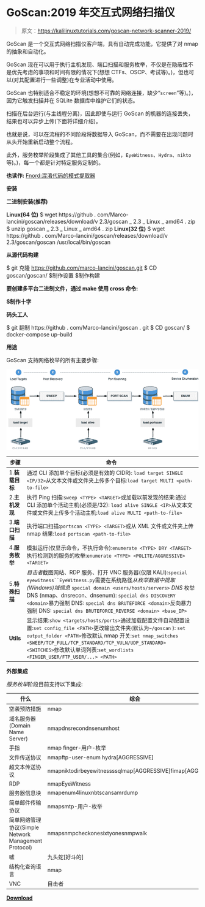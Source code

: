 # GoScan:2019 年交互式网络扫描仪

> 原文：<https://kalilinuxtutorials.com/goscan-network-scanner-2019/>

GoScan 是一个交互式网络扫描仪客户端，具有自动完成功能，它提供了对 nmap 的抽象和自动化。

GoScan 现在可以用于执行主机发现、端口扫描和服务枚举，不仅是在隐蔽性不是优先考虑的事项和时间有限的情况下(想想 CTFs、OSCP、考试等)。)，但也可以(对其配置进行一些调整)在专业活动中使用。

GoScan 也特别适合不稳定的环境(想想不可靠的网络连接，缺少“`screen`”等)。)，因为它触发扫描并在 SQLite 数据库中维护它们的状态。

扫描在后台运行(与主线程分离)，因此即使与运行 GoScan 的机器的连接丢失，结果也可以异步上传(下面将详细介绍)。

也就是说，可以在流程的不同阶段将数据导入 GoScan，而不需要在出现问题时从头开始重新启动整个流程。

此外，服务枚举阶段集成了其他工具的集合(例如，`EyeWitness`、`Hydra`、`nikto`等)。)，每一个都是针对特定服务定制的。

**也读作:** [Fnord:混淆代码的模式提取器](https://kalilinuxtutorials.com/fnord-pattern-extractor/)

**安装**

**二进制安装(推荐)**

**Linux(64 位)**
$ wget https://github . com/Marco-lancini/goscan/releases/download/v 2.3/goscan _ 2.3 _ Linux _ amd64 . zip
$ unzip goscan _ 2.3 _ Linux _ amd64 . zip
**Linux(32 位)**
$ wget https://github . com/Marco-lancini/goscan/releases/download/v 2.3/goscan/goscan /usr/local/bin/goscan

**从源代码构建**

$ git 克隆 https://github.com/marco-lancini/goscan.git
$ CD goscan/goscan/
$制作设置
$制作构建

**要创建多平台二进制文件，通过 make 使用 cross 命令:**

**$制作十字**

**码头工人**

$ git 翻制 https://github . com/Marco-lancini/goscan . git
$ CD goscan/
$ docker-compose up–build

**用途**

GoScan 支持网络枚举的所有主要步骤:

![Usage](img/25be00bf334a48471afa97bce4618941.png)

| 步骤 | 命令 |
| --- | --- |
| 1.**装载目标** | 通过 CLI 添加单个目标(必须是有效的 CIDR): `load target SINGLE <IP/32>`从文本文件或文件夹上传多个目标:`load target MULTI <path-to-file>` |
| 2.**主机发现** | 执行 Ping 扫描:`sweep <TYPE> <TARGET>`或加载以前发现的结果:通过 CLI 添加单个活动主机(必须是/32): `load alive SINGLE <IP>`从文本文件或文件夹上传多个活动主机:`load alive MULTI <path-to-file>` |
| 3.**端口扫描** | 执行端口扫描:`portscan <TYPE> <TARGET>`或从 XML 文件或文件夹上传 nmap 结果:`load portscan <path-to-file>` |
| 4.**服务枚举** | 模拟运行(仅显示命令，不执行命令):`enumerate <TYPE> DRY <TARGET>`执行检测到的服务的枚举:`enumerate <TYPE> <POLITE/AGGRESSIVE> <TARGET>` |
| 5.**特殊扫描** | *目击者*截图网站、RDP 服务、打开 VNC 服务器(仅限 KALI):`special eyewitness``EyeWitness.py`需要在系统路径*从枚举数据中提取(Windows)域信息* `special domain <users/hosts/servers>` *DNS* 枚举 DNS (nmap、dnsrecon、dnsenum): `special dns DISCOVERY <domain>`暴力强制 DNS: `special dns BRUTEFORCE <domain>`反向暴力强制 DNS: `special dns BRUTEFORCE_REVERSE <domain> <base_IP>` |
| **Utils** | 显示结果:`show <targets/hosts/ports>`通过加载配置文件自动配置设置:`set config_file <PATH>`更改输出文件夹(默认为`~/goscan` ): `set output_folder <PATH>`修改默认 nmap 开关:`set nmap_switches <SWEEP/TCP_FULL/TCP_STANDARD/TCP_VULN/UDP_STANDARD> <SWITCHES>`修改默认单词列表:`set_wordlists <FINGER_USER/FTP_USER/...> <PATH>` |

**外部集成**

*服务枚举*阶段目前支持以下集成:

| 什么 | 综合 |
| --- | --- |
| 空袭预防措施 | nmap |
| 域名服务器(Domain Name Server) | nmapdnsrecondnsenumhost |
| 手指 | nmap finger-用户-枚举 |
| 文件传送协议 | nmapftp-user-enum hydra[AGGRESSIVE] |
| 超文本传送协议 | nmapniktodirbeyewitnessssqlmap[AGGRESSIVE]fimap[AGGRESSIVE] |
| RDP | nmapEyeWitness |
| 服务器信息块 | nmapenum4linuxnbtscansamrdump |
| 简单邮件传输协议 | nmapsmtp-用户-枚举 |
| 简单网络管理协议(Simple Network Management Protocol) | nmapsnmpcheckonesixtyonesnmpwalk |
| 嘘 | 九头蛇[好斗的] |
| 结构化查询语言 | nmap |
| VNC | 目击者 |

[**Download**](https://github.com/marco-lancini/goscan)